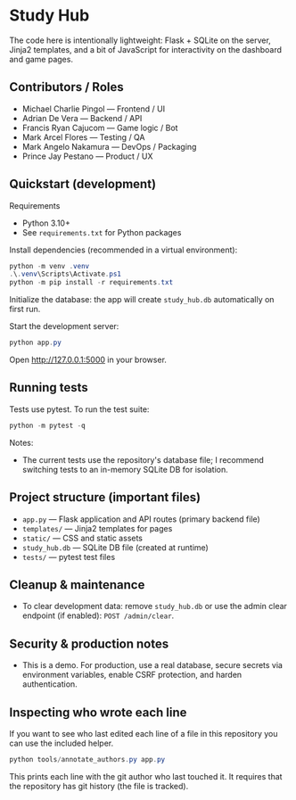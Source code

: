 # Study Hub
The code here is intentionally lightweight: Flask + SQLite on the server, Jinja2 templates, and a bit of JavaScript for interactivity on the dashboard and game pages.

## Contributors / Roles
- Michael Charlie Pingol — Frontend / UI
- Adrian De Vera — Backend / API
- Francis Ryan Cajucom — Game logic / Bot
- Mark Arcel Flores — Testing / QA
- Mark Angelo Nakamura — DevOps / Packaging
- Prince Jay Pestano — Product / UX

## Quickstart (development)

Requirements
- Python 3.10+
- See `requirements.txt` for Python packages

Install dependencies (recommended in a virtual environment):

```powershell
python -m venv .venv
.\.venv\Scripts\Activate.ps1
python -m pip install -r requirements.txt
```

Initialize the database: the app will create `study_hub.db` automatically on first run.

Start the development server:

```powershell
python app.py
```

Open http://127.0.0.1:5000 in your browser.

## Running tests

Tests use pytest. To run the test suite:

```powershell
python -m pytest -q
```

Notes:
- The current tests use the repository's database file; I recommend switching tests to an in-memory SQLite DB for isolation.

## Project structure (important files)
- `app.py` — Flask application and API routes (primary backend file)
- `templates/` — Jinja2 templates for pages
- `static/` — CSS and static assets
- `study_hub.db` — SQLite DB file (created at runtime)
- `tests/` — pytest test files

## Cleanup & maintenance
- To clear development data: remove `study_hub.db` or use the admin clear endpoint (if enabled): `POST /admin/clear`.

## Security & production notes
- This is a demo. For production, use a real database, secure secrets via environment variables, enable CSRF protection, and harden authentication.

## Inspecting who wrote each line
If you want to see who last edited each line of a file in this repository you can use the included helper.

```powershell
python tools/annotate_authors.py app.py
```

This prints each line with the git author who last touched it. It requires that the repository has git history (the file is tracked).